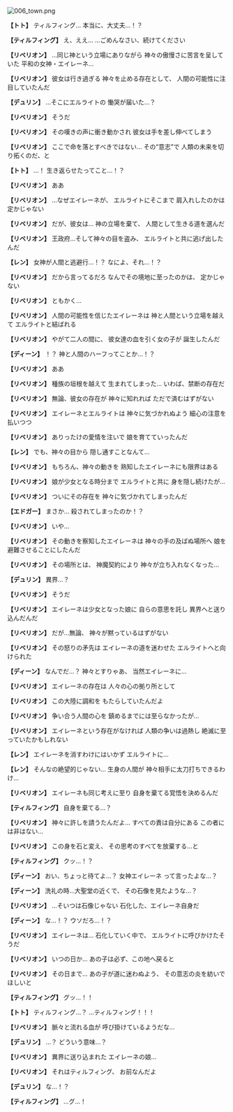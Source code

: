 
![006_town.png](../images/backgrounds/006_town.png)

**【トト】**
ティルフィング…
本当に、大丈夫…！？

**【ティルフィング】**
え、ええ…
…ごめんなさい、続けてください

**【リベリオン】**
…同じ神という立場にありながら
神々の傲慢さに苦言を呈していた
平和の女神・エイレーネ…

**【リベリオン】**
彼女は行き過ぎる
神々を止める存在として、
人間の可能性に注目していたんだ

**【デュリン】**
…そこにエルライトの
慟哭が届いた…？

**【リベリオン】**
そうだ

**【リベリオン】**
その嘆きの声に衝き動かされ
彼女は手を差し伸べてしまう

**【リベリオン】**
ここで命を落とすべきではない…
その“意志”で
人類の未来を切り拓くのだ、と

**【トト】**
…！
生き返らせたってこと…！？

**【リベリオン】**
ああ

**【リベリオン】**
…なぜエイレーネが、
エルライトにそこまで
肩入れしたのかは定かじゃない

**【リベリオン】**
だが、彼女は…
神の立場を棄て、
人間として生きる道を選んだ

**【リベリオン】**
王政府…そして神々の目を盗み、
エルライトと共に逃げ出したんだ

**【レン】**
女神が人間と逃避行…！？
なによ、それ…！？

**【リベリオン】**
だから言ってるだろ
なんでその境地に至ったのかは、
定かじゃない

**【リベリオン】**
ともかく…

**【リベリオン】**
人間の可能性を信じたエイレーネは
神と人間という立場を越えて
エルライトと結ばれる

**【リベリオン】**
やがて二人の間に、
彼女達の血を引く女の子が
誕生したんだ

**【ディーン】**
！？
神と人間のハーフってことか…！？

**【リベリオン】**
ああ

**【リベリオン】**
種族の垣根を越えて
生まれてしまった…
いわば、禁断の存在だ

**【リベリオン】**
無論、彼女の存在が
神々に知れれば
ただで済むはずがない

**【リベリオン】**
エイレーネとエルライトは
神々に気づかれぬよう
細心の注意を払いつつ

**【リベリオン】**
ありったけの愛情を注いで
娘を育てていったんだ

**【レン】**
でも、神々の目から
隠し通すことなんて…

**【リベリオン】**
もちろん、神々の動きを
熟知したエイレーネにも限界はある

**【リベリオン】**
娘が少女となる時分まで
エルライトと共に
身を隠し続けたが…

**【リベリオン】**
ついにその存在を
神々に気づかれてしまったんだ

**【エドガー】**
まさか…
殺されてしまったのか！？

**【リベリオン】**
いや…

**【リベリオン】**
その動きを察知したエイレーネは
神々の手の及ばぬ場所へ
娘を避難させることにしたんだ

**【リベリオン】**
その場所とは、
神魔契約により
神々が立ち入れなくなった…

**【デュリン】**
異界…？

**【リベリオン】**
そうだ

**【リベリオン】**
エイレーネは少女となった娘に
自らの意思を託し
異界へと送り込んだんだ

**【リベリオン】**
だが…無論、
神々が黙っているはずがない

**【リベリオン】**
その怒りの矛先は
エイレーネの道を迷わせた
エルライトへと向けられた

**【ディーン】**
なんでだ…？
神々とすりゃあ、
当然エイレーネに…

**【リベリオン】**
エイレーネの存在は
人々の心の拠り所として

**【リベリオン】**
この大陸に調和を
もたらしていたんだよ

**【リベリオン】**
争い合う人間の心を
鎮めるまでには至らなかったが…

**【リベリオン】**
エイレーネという存在がなければ
人類の争いは過熱し
絶滅に至っていたかもしれない

**【レン】**
エイレーネを消すわけにはいかず
エルライトに…

**【レン】**
そんなの絶望的じゃない…
生身の人間が
神々相手に太刀打ちできるわけ…

**【リベリオン】**
エイレーネも同じ考えに至り
自身を棄てる覚悟を決めるんだ

**【ティルフィング】**
自身を棄てる…？

**【リベリオン】**
神々に許しを請うたんだよ…
すべての責は自分にある
この者には非はない…

**【リベリオン】**
この身を石と変え、
その思考のすべてを放棄する…と

**【ティルフィング】**
クッ…！？

**【ディーン】**
おい、ちょっと待てよ…？
女神エイレーネ
って言ったよな…？

**【ディーン】**
洗礼の時…大聖堂の近くで、
その石像を見たような…？

**【リベリオン】**
…そいつは石像じゃない
石化した、エイレーネ自身だ

**【ディーン】**
な…！？
ウソだろ…！？

**【リベリオン】**
エイレーネは…
石化していく中で、
エルライトに呼びかけたそうだ

**【リベリオン】**
いつの日か…
あの子は必ず、この地へ戻ると

**【リベリオン】**
その日まで…
あの子が道に迷わぬよう、
その意志の炎を紡いでほしいと

**【ティルフィング】**
グッ…！！

**【トト】**
ティルフィング…？
…ティルフィング！！！

**【リベリオン】**
脈々と流れる血が
呼び掛けているようだな…

**【デュリン】**
…？
どういう意味…？

**【リベリオン】**
異界に送り込まれた
エイレーネの娘…

**【リベリオン】**
それはティルフィング、
お前なんだよ

**【デュリン】**
な…！？

**【ティルフィング】**
…グ…！
